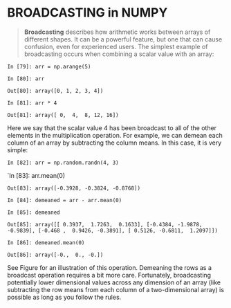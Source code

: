 # BROADCASTING in NUMPY
>**Broadcasting** describes how arithmetic works between arrays of different shapes. It can be a powerful feature, but one that can cause confusion, even for experienced users. The simplest example of broadcasting occurs when combining a scalar value with an array:

`In [79]: arr = np.arange(5)`

`In [80]: arr` 

`Out[80]: array([0, 1, 2, 3, 4])`

`In [81]: arr * 4` 

`Out[81]: array([ 0,  4,  8, 12, 16])` 

Here we say that the scalar value 4 has been broadcast to all of the other elements in the multiplication operation. For example, we can demean each column of an array by subtracting the column means. In this case, it is very simple:

`In [82]: arr = np.random.randn(4, 3)`

`In [83]: arr.mean(0)  

`Out[83]: array([-0.3928, -0.3824, -0.8768])`

`In [84]: demeaned = arr - arr.mean(0)`

`In [85]: demeaned`

`Out[85]: array([[ 0.3937,  1.7263,  0.1633],
                [-0.4384, -1.9878, -0.9839],
                [-0.468 ,  0.9426, -0.3891],
                [ 0.5126, -0.6811,  1.2097]])`

`In [86]: demeaned.mean(0) `

`Out[86]: array([-0.,  0., -0.]) `

See Figure for an illustration of this operation. Demeaning the rows as a broadcast operation requires a bit more care. Fortunately, broadcasting potentially lower dimensional values across any dimension of an array (like subtracting the row means from each column of a two-dimensional array) is possible as long as you follow the rules. 

